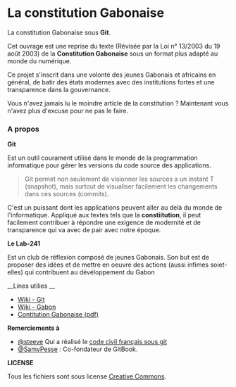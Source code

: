 La constitution Gabonaise
=======

La constitution Gabonaise sous __Git__.

Cet ouvrage est une reprise du texte (Révisée par la Loi n° 13/2003 du 19 août 2003) de la __Constitution Gabonaise__ sous un format plus adapté au monde du numérique. 

Ce projet s'inscrit dans une volonté des jeunes Gabonais et africains en général, de batir des états modernes avec des institutions fortes et une transparence dans la gouvernance.

Vous n'avez jamais lu le moindre article de la constitution ? Maintenant vous n'avez plus d'excuse pour ne pas le faire.


### A propos

__Git__  

Est un outil courament utilisé dans le monde de la programmation informatique pour gérer les versions du code source des applications. 

> Git permet non seulement de visionner les sources a un instant T (snapshot), mais surtout de visualiser facilement les changements dans ces sources (commits). 

C'est un puissant dont les applications peuvent aller au delà du monde de l'informatique. Appliqué aux textes tels que la __constiitution__, il peut facilement contribuer à répondre une exigence de modernité et de transparence qui va avec de pair avec notre époque.

__Le Lab-241__  

Est un club de réflexion composé de jeunes Gabonais. Son but est de proposer des idées et de mettre en oeuvre des actions (aussi infimes soiet-elles) qui contribuent au dévéloppement du Gabon 

__Lines utilies __

* [Wiki - Git](https://fr.wikipedia.org/wiki/Git)
* [Wiki - Gabon](https://fr.wikipedia.org/wiki/Gabon)
* [Contitution Gabonaise (pdf) ](http://democratie.francophonie.org/IMG/pdf/Gabon.pdf)

__Remerciements à__


* [@steeve](http://twitter.com/steeve) Qui a réalisé le [code civil français sous git](https://github.com/steeve/france.code-civil)
* [@SamyPesse](https://twitter.com/SamyPesse) : Co-fondateur de GitBook. 

__LICENSE__

Tous les fichiers sont sous license [Creative Commons](https://creativecommons.org/licenses/by/4.0/).


